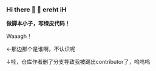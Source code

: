 ### Hi there 👋 👋 ereht iH
**做脚本小子，写绿皮代码！**

Waaagh！

←那边那个是谁啊，不认识呢

↓哇，仓库作者删了分支导致我被踢出contributor了，呜呜呜
<!--
**shudorcl/shudorcl** is a ✨ _special_ ✨ repository because its `README.md` (this file) appears on your GitHub profile.
Here are some ideas to get you started:

- 🔭 I’m currently working on ...
- 🌱 I’m currently learning ...
- 👯 I’m looking to collaborate on ...
- 🤔 I’m looking for help with ...
- 💬 Ask me about ...
- 📫 How to reach me: ...
- 😄 Pronouns: ...
- ⚡ Fun fact: ...
-->
